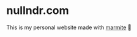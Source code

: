 # nullndr.com

This is my personal website made with [marmite](https://rochacbruno.github.io/marmite/) 🚀
